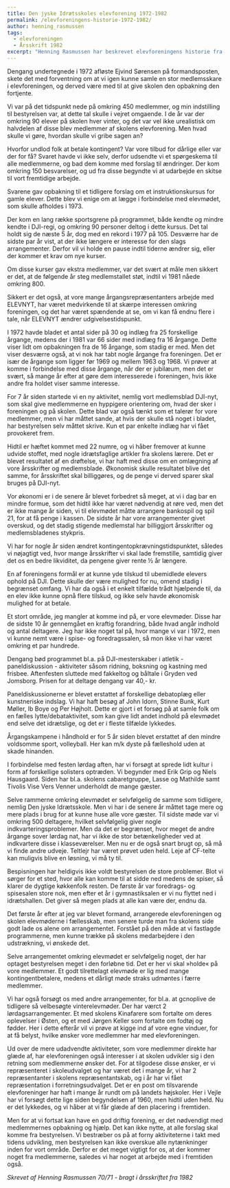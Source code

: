 ```yaml
---
title: Den jyske Idrætsskoles elevforening 1972-1982
permalink: /elevforeningens-historie-1972-1982/
author: henning_rasmussen
tags:
  - elevforeningen
  - Årsskrift 1982  
excerpt: "Henning Rasmussen har beskrevet elevforeningens historie fra 1972-1982 i årsskriftet fra 1982."
---
```


Dengang undertegnede i 1972 afløste Ejvind Sørensen på formandsposten, skete det med forventning om at vi igen kunne samle en stor medlemsskare i elevforeningen, og derved være med til at give skolen den opbakning den fortjente.

Vi var på det tidspunkt nede på omkring 450 medlemmer, og min indstilling til bestyrelsen var, at dette tal skulle i vejret omgaende. I de år var der omkring 90 elever på skolen hver vinter, og det var vel ikke urealistisk om halvdelen af disse blev medlemmer af skolens elevforening. Men hvad skulle vi gøre, hvordan skulle vi gribe sagen an?

Hvorfor undlod folk at betale kontingent? Var vore tilbud for dårlige eller var der for få? Svaret havde vi ikke selv, derfor udsendte vi et spørgeskema til alle medlemmerne, og bad dem komme med forslag til ændringer. Der kom omkring 150 besvarelser, og ud fra disse begyndte vi at udarbejde en skitse til vort fremtidige arbejde.

Svarene gav opbakning til et tidligere forslag om et instruktionskursus for gamle elever. Dette blev vi enige om at lægge i forbindelse med elevmødet, som skulle afholdes i 1973.

Der kom en lang række sportsgrene på programmet, både kendte og mindre kendte i DJI-regi, og omkring 90 personer deltog i dette kursus. Det tal holdt sig de næste 5 år, dog med en rekord i 1977 på 105. Desværre har de sidste par år vist, at der ikke længere er interesse for den slags arrangementer. Derfor vil vi holde en pause indtil tiderne ændrer sig, eller der kommer et krav om nye kurser.

Om disse kurser gav ekstra medlemmer, var det svært at måle men sikkert er det, at de følgende år steg medlemstallet støt, indtil vi 1981 nåede omkring 800.

Sikkert er det også, at vore mange årgangsrepræsentanters arbejde med ELEVNYT, har været medvirkende til at skærpe interessen omkring foreningen, og det har været spændende at se, om vi kan få endnu flere i tale, når ELEVNYT ændrer udgivelsestidspunkt.

I 1972 havde bladet et antal sider på 30 og indlæg fra 25 forskellige årgange, medens der i 1981 var 66 sider med indlæg fra 16 årgange. Dette viser lidt om opbakningen fra de 16 årgange, som stadig er med. Men det viser desværre også, at vi nok har tabt nogle årgange fra foreningen. Det er især de årgange som ligger før 1969 og mellem 1963 og 1968. Vi prøver at komme i forbindelse med disse årgange, når der er jubilæum, men det er svært, så mange år efter at gøre dem interesserede i foreningen, hvis ikke andre fra holdet viser samme interesse.

For 7 år siden startede vi en ny aktivitet, nemlig vort medlemsblad DJI-nyt, som skal give medlemmerne en hyppigere orientering om, hvad der sker i foreningen og på skolen. Dette blad var også tænkt som et talerør for vore medlemmer, men vi har måttet sande, at hvis der skulle stå noget i bladet, har bestyrelsen selv måttet skrive. Kun et par enkelte indlæg har vi fået provokeret frem.

Hidtil er hæftet kommet med 22 numre, og vi håber fremover at kunne udvide stoffet, med nogle idrætsfaglige artikler fra skolens lærere. Det er blevet resultatet af en drøftelse, vi har haft med disse om en omlægning af vore årsskrifter og medlemsblade. Økonomisk skulle resultatet blive det samme, for årsskriftet skal billiggøres, og de penge vi derved sparer skal bruges på DJI-nyt.

Vor økonomi er i de senere år blevet forbedret så meget, at vi i dag bar en mindre formue, som det hidtil ikke har været nødvendig at røre ved, men det er ikke mange år siden, vi til elevmødet måtte arrangere bankospil og spil 21, for at få penge i kassen. De sidste år har vore arrangementer givet overskud, og det stadig stigende medlemstal har billiggjort årsskrifter og medlemsbladenes stykpris.

Vi har for nogle år siden ændret kontingentopkrævningstidspunktet, således vi nøjagtigt ved, hvor mange årsskrifter vi skal lade fremstille, samtidig giver det os en bedre likviditet, da pengene giver rente ½ år længere.

En af foreningens formål er at kunne yde tilskud til ubemidlede elevers ophold på DJI. Dette skulle der være mulighed for nu, omend stadig i begrænset omfang. Vi har da også i et enkelt tilfælde trådt hjælpende til, da en elev ikke kunne opnå flere tilskud, og ikke selv havde økonomisk mulighed for at betale.

Et stort område, jeg mangler at komme ind på, er vore elevmøder. Disse har  de sidste 10 år gennemgået en kraftig forandring, både hvad angår indhold og antal deltagere. Jeg har ikke noget tal på, hvor mange vi var i 1972, men vi kunne nemt være i spise- og foredragssalen, så mon ikke vi har været omkring et par hundrede.

Dengang bød programmet bl.a. på DJI-mesterskaber i atletik - paneldiskussion - aktiviteter såsom ridning, boksning og kastning med frisbee. Aftenfesten sluttede med fakkeltog og båltale i Gryden ved Jomsborg. Prisen for at deltage dengang var 40,- kr.

Paneldiskussionerne er blevet erstattet af forskellige debatoplæg eller kunstneriske indslag. Vi har haft besøg af John Idorn, Stinne Bunk, Kurt Møller, Ib Boye og Per Højholt. Dette er gjort i et forsøg på at samle folk om en fælles lytte/debataktivitet, som kan give lidt andet indhold på elevmødet end selve det idrætslige, og det er i fleste tilfælde lykkedes.

Årgangskampene i håndhold er for 5 år siden blevet erstattet af den mindre voldsomme sport, volleyball. Her kan m/k dyste på fælleshold uden at skade hinanden.

I forbindelse med festen lørdag aften, har vi forsøgt at sprede lidt kultur i form af forskellige solisters optræden. Vi begynder med Erik Grip og Niels Hausgaard. Siden har bl.a. skolens cabaretgruppe, Lasse og Mathilde samt Tivolis Vise Vers Venner underholdt de mange gæster.

Selve rammerne omkring elevmødet er selvfølgelig de samme som tidligere, nemlig Den jyske Idrætsskole. Men vi har i de senere år måttet tage mere og mere plads i brug for at kunne huse alle vore gæster. Til sidste møde var vi omkring 500 deltagere, hvilket selvfølgelig giver nogle indkvarteringsproblemer. Men da det er begrænset, hvor meget de andre årgange sover lørdag nat, har vi ikke de stor betænkeligheder ved at indkvartere disse i klasseværelser. Men nu er de også snart brugt op, så må vi finde andre udveje. Teltlejr har været prøvet uden held. Leje af CF-telte kan muligvis blive en løsning, vi må ty til.

Bespisningen har heldigvis ikke voldt bestyrelsen de store problemer. Blot vi sørger for et sted, hvor alle kan komme til at sidde ned medens de spiser, så klarer de dygtige køkkenfolk resten. De første år var foredrags- og spisesalen store nok, men efter et år i gymnastiksalen er vi nu flyttet ned i idrætshallen. Det giver så megen plads at alle kan være der, endnu da.

Det første år efter at jeg var blevet formand, arrangerede elevforeningen og skolen elevmøderne i fællesskab, men senere turde man fra skolens side godt lade os alene om arrangementet. Forstået på den måde at vi fastlagde programmerne, men kunne trække på skolens medarbejdere i den udstrækning, vi ønskede det.

Selve arrangementet omkring elevmødet er selvfølgelig noget, der har optaget bestyrelsen meget i den forløbne tid. Det er her vi skal »holde« på vore medlemmer. Et godt tilrettelagt elevmøde er lig med mange kontingentbetalere, medens et dårligt møde straks udmøntes i færre medlemmer.

Vi har også forsøgt os med andre arrangementer, for bl.a. at gcnoplive de tidligere så velbesøgte vinterelevmøder. Der har værct 2 lørdagsarrangementer. Et med skolens Kinafarere som fortalte om deres oplevelser i Østen, og et med Jørgen Keller som fortalte om fodtøj og fødder. Her i dette efterår vil vi prøve at kigge ind af vore egne vinduer, for at få belyst, hvilke ønsker vore medlemmer har med elevforeningen.

Ud over de mere udadvendte aktiviteter, som vore medlemmer direkte har glæde af, har elevforeningen også interesser i at skolen udvikler sig i den retning som medlemmerne ønsker det. For at tilgodese disse ønsker, er vi repræsenteret i skoleudvalget og har været det i mange år, vi har 2 repræsentanter i skolens repræsentantskab, og i år har vi fået repræsentation i forretningsudvalget. Det er en post om tilsvarende elevforeninger har haft i mange år rundt om på landets højskoler. Her i Vejle har vi forsøgt dette lige siden begyndelsen af 1960, men hidtil uden held. Nu er det lykkedes, og vi håber at vi får glæde af den placering i fremtiden. 

Men for at vi fortsat kan have en god driftig forening, er det nødvendigt med medlemmernes opbakning og hjælp. Det kan ikke nytte, at alle forslag skal komme fra bestyrelsen. Vi bestræber os på at forny aktiviteterne i takt med tidens udvikling, men bestyrelsen kan ikke overskue alle nytænkninger inden for vort område. Derfor er det meget vigtigt for os, at der kommer noget fra medlemmerne, saledes vi har noget at arbejde med i fremtiden også.

_Skrevet af Henning Rasmussen 70/71 - bragt i årsskriftet fra 1982_
